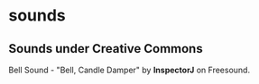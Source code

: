 # sounds

## Sounds under Creative Commons
Bell Sound - "Bell, Candle Damper" by **InspectorJ** on Freesound.
